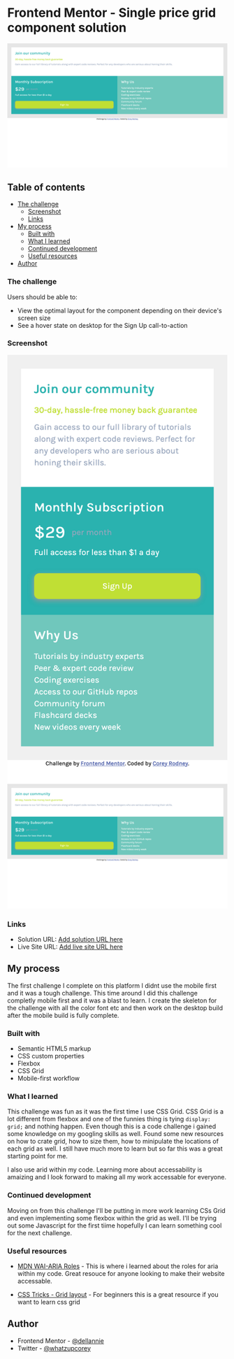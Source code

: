 # Frontend Mentor - Single price grid component solution

![Design preview for the Single price grid component coding challenge](./design/final-desktop-preview.png)

## Table of contents

- [The challenge](#the-challenge)
  - [Screenshot](#screenshot)
  - [Links](#links)
- [My process](#my-process)
  - [Built with](#built-with)
  - [What I learned](#what-i-learned)
  - [Continued development](#continued-development)
  - [Useful resources](#useful-resources)
- [Author](#author)

### The challenge

Users should be able to:

- View the optimal layout for the component depending on their device's screen size
- See a hover state on desktop for the Sign Up call-to-action

### Screenshot

![](./design/final-mobile-preview.png)
![](./design/final-desktop-preview.png)


### Links

- Solution URL: [Add solution URL here](https://your-solution-url.com)
- Live Site URL: [Add live site URL here](https://your-live-site-url.com)

## My process
The first challenge I complete on this platform I didnt use the mobile first and it was a tough challenge. This time around I did this challenge completly mobile first and it was a blast to learn. I create the skeleton for the challenge with all the color font etc and then work on the desktop build after the mobile build is fully complete.
### Built with

- Semantic HTML5 markup
- CSS custom properties
- Flexbox
- CSS Grid
- Mobile-first workflow


### What I learned

This challenge was fun as it was the first time I use CSS Grid. CSS Grid is a lot different from flexbox and one of the funnies thing is tying ```display: grid;``` and nothing happen. Even though this is a code challenge i gained some knowledge on my googling skills as well. Found some new resources on how to crate grid, how to size them, how to minipulate the locations of each grid as well. I still have much more to learn but so far this was a great starting point for me. 

I also use arid within my code. Learning more about accessability is amaizing and I look forward to making all my work accessable for everyone.

### Continued development

Moving on from this challenge I'll be putting in more work learning CSs Grid and even implementing some flexbox within the grid as well. I'll be trying out some Javascript for the first tiime hopefully I can learn something cool for the next challenge.

### Useful resources

- [MDN WAI-ARIA Roles](https://developer.mozilla.org/en-US/docs/Web/Accessibility/ARIA/Roles) - This is where i learned about the roles for aria within my code. Great resouce for anyone looking to make their website accessable.

- [CSS Tricks - Grid layout](https://css-tricks.com/snippets/css/complete-guide-grid/) - For beginners this is a great resource if you want to learn css grid


## Author

- Frontend Mentor - [@dellannie](https://www.frontendmentor.io/profile/dellannie)
- Twitter - [@whatzupcorey](https://www.twitter.com/whatzupcorey)
